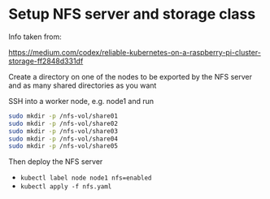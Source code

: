 # Setup NFS server and storage class

Info taken from:

https://medium.com/codex/reliable-kubernetes-on-a-raspberry-pi-cluster-storage-ff2848d331df

Create a directory on one of the nodes to be exported by the NFS server and as many shared directories as you want

SSH into a worker node, e.g. node1 and run
  
```sh
sudo mkdir -p /nfs-vol/share01
sudo mkdir -p /nfs-vol/share02
sudo mkdir -p /nfs-vol/share03
sudo mkdir -p /nfs-vol/share04
sudo mkdir -p /nfs-vol/share05
```

Then deploy the NFS server

- `kubectl label node node1 nfs=enabled`
- `kubectl apply -f nfs.yaml`
